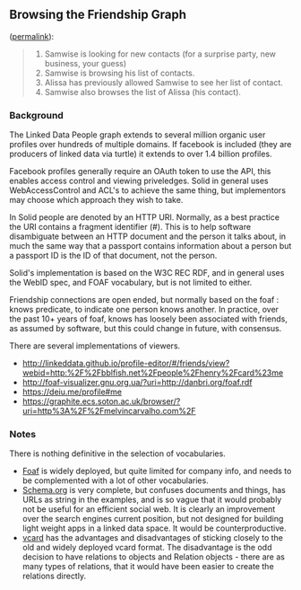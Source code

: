 ## Browsing the Friendship Graph

([permalink](https://www.w3.org/wiki/Socialwg/Social_API/User_stories#Browsing_the_Friendship_Graph)):


> 1. Samwise is looking for new contacts (for a surprise party, new business, your guess)
> 2. Samwise is browsing his list of contacts.
> 3. Alissa has previously allowed Samwise to see her list of contact.
> 4. Samwise also browses the list of Alissa (his contact).

### Background

The Linked Data People graph extends to several million organic user profiles over hundreds of multiple domains.  If facebook is included (they are producers of linked data via turtle) it extends to over 1.4 billion profiles.  

Facebook profiles generally require an OAuth token to use the API, this enables access control and viewing priveledges.  Solid in general uses WebAccessControl and ACL's to achieve the same thing, but implementors may choose which approach they wish to take.

In Solid people are denoted by an HTTP URI.  Normally, as a best practice the URI contains a fragment identifier (#).  This is to help software disambiguate between an HTTP document and the person it talks about, in much the same way that a passport contains information about a person but a passport ID is the ID of that document, not the person.

Solid's implementation is based on the W3C REC RDF, and in general uses the WebID spec, and FOAF vocabulary, but is not limited to either.

Friendship connections are open ended, but normally based on the foaf : knows predicate, to indicate one person knows another.  In practice, over the past 10+ years of foaf, knows has loosely been associated with friends, as assumed by software, but this could change in future, with consensus.

There are several implementations of viewers.

* http://linkeddata.github.io/profile-editor/#/friends/view?webid=http:%2F%2Fbblfish.net%2Fpeople%2Fhenry%2Fcard%23me
* http://foaf-visualizer.gnu.org.ua/?uri=http://danbri.org/foaf.rdf
* https://deiu.me/profile#me
* https://graphite.ecs.soton.ac.uk/browser/?uri=http%3A%2F%2Fmelvincarvalho.com%2F

### Notes

There is nothing definitive in the selection of vocabularies. 
 
  * [Foaf](http://xmlns.com/foaf/0.1/) is widely deployed, but quite limited for company info, and needs to be complemented with a lot of other vocabularies.
  * [Schema.org](https://schema.org/) is very complete, but confuses documents and things, has URLs as string in the examples, and is so vague that it would probably not be useful for an efficient social web. It is clearly an improvement over the search engines current position, but not designed for building light weight apps in a linked data space. It would be counterproductive.
  * [vcard](http://www.w3.org/TR/vcard-rdf/) has the advantages and disadvantages of sticking closely to the old and widely deployed vcard format. The disadvantage is the odd decision to have relations to objects and Relation objects - there are as many types of relations, that it would have been easier to create the relations directly.
